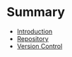 # Summary

* [Introduction](README.md)
* [Repository](repository.md)
* [Version Control](version-control.md)

